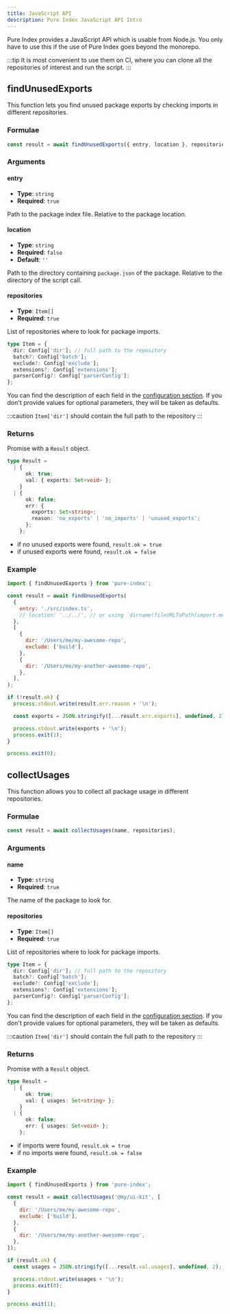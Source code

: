 ```yaml
---
title: JavaScript API
description: Pure Index JavaScript API Intro
---
```


Pure Index provides a JavaScript API which is usable from Node.js. You only have to use this if the use of Pure Index goes beyond the monorepo.

:::tip
It is most convenient to use them on CI, where you can clone all the repositories of interest and run the script.
:::

## findUnusedExports

This function lets you find unused package exports by checking imports in different repositories.

### Formulae

```ts
const result = await findUnusedExports({ entry, location }, repositories);
```

### Arguments

#### entry

- **Type**: `string`
- **Required**: `true`

Path to the package index file. Relative to the package location.

#### location

- **Type**: `string`
- **Required**: `false`
- **Default**: `''`

Path to the directory containing `package.json` of the package. Relative to the directory of the script call.

#### repositories

- **Type**: `Item[]`
- **Required**: `true`

List of repositories where to look for package imports.

```ts title="Item"
type Item = {
  dir: Config['dir']; // full path to the repository
  batch?: Config['batch'];
  exclude?: Config['exclude'];
  extensions?: Config['extensions'];
  parserConfig?: Config['parserConfig'];
};
```

You can find the description of each field in the [configuration section](/pure-index/reference/configuration). If you don't provide values for optional parameters, they will be taken as defaults.

:::caution
`Item['dir']` should contain the full path to the repository
:::

### Returns

Promise with a `Result` object.

```ts
type Result =
  | {
      ok: true;
      val: { exports: Set<void> };
    }
  | {
      ok: false;
      err: {
        exports: Set<string>;
        reason: 'no_exports' | 'no_imports' | 'unused_exports';
      };
    };
```

- if no unused exports were found, `result.ok = true`
- if unused exports were found, `result.ok = false`

### Example

```js
import { findUnusedExports } from 'pure-index';

const result = await findUnusedExports(
  {
    entry: './src/index.ts',
    // location: '../../', // or using `dirname(fileURLToPath(import.meta.url))`
  },
  [
    {
      dir: '/Users/me/my-awesome-repo',
      exclude: ['build'],
    },
    {
      dir: '/Users/me/my-another-awesome-repo',
    },
  ],
);

if (!result.ok) {
  process.stdout.write(result.err.reason + '\n');

  const exports = JSON.stringify([...result.err.exports], undefined, 2);

  process.stdout.write(exports + '\n');
  process.exit(1);
}

process.exit(0);
```

## collectUsages

This function allows you to collect all package usage in different repositories.

### Formulae

```ts
const result = await collectUsages(name, repositories);
```

### Arguments

#### name

- **Type**: `string`
- **Required**: `true`

The name of the package to look for.

#### repositories

- **Type**: `Item[]`
- **Required**: `true`

List of repositories where to look for package imports.

```ts title="Item"
type Item = {
  dir: Config['dir']; // full path to the repository
  batch?: Config['batch'];
  exclude?: Config['exclude'];
  extensions?: Config['extensions'];
  parserConfig?: Config['parserConfig'];
};
```

You can find the description of each field in the [configuration section](/pure-index/reference/configuration). If you don't provide values for optional parameters, they will be taken as defaults.

:::caution
`Item['dir']` should contain the full path to the repository
:::

### Returns

Promise with a `Result` object.

```ts
type Result =
  | {
      ok: true;
      val: { usages: Set<string> };
    }
  | {
      ok: false;
      err: { usages: Set<void> };
    };
```

- if imports were found, `result.ok = true`
- if no imports were found, `result.ok = false`

### Example

```js
import { findUnusedExports } from 'pure-index';

const result = await collectUsages('@my/ui-kit', [
  {
    dir: '/Users/me/my-awesome-repo',
    exclude: ['build'],
  },
  {
    dir: '/Users/me/my-another-awesome-repo',
  },
]);

if (result.ok) {
  const usages = JSON.stringify([...result.val.usages], undefined, 2);

  process.stdout.write(usages + '\n');
  process.exit(0);
}

process.exit(1);
```
